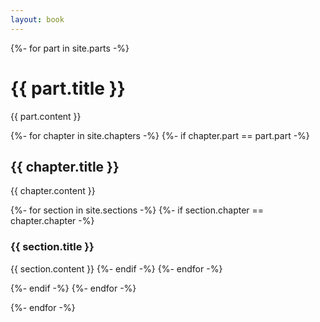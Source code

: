 ```yaml
---
layout: book
---
```


{%- for part in site.parts -%}
<h1>{{ part.title }}</h1>
{{ part.content }}
 
{%- for chapter in site.chapters -%}
{%- if chapter.part == part.part -%}
<h2>{{ chapter.title }}</h2>
{{ chapter.content }}

{%- for section in site.sections -%}
{%- if section.chapter == chapter.chapter -%}
<h3>{{ section.title }}</h3>
{{ section.content }}
{%- endif -%}
{%- endfor -%}

{%- endif -%}
{%- endfor -%}

{%- endfor -%}
